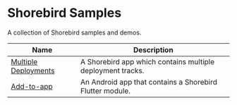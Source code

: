 # Shorebird Samples

A collection of Shorebird samples and demos.

| Name                                         | Description                                                |
| -------------------------------------------- | ---------------------------------------------------------- |
| [Multiple Deployments](multiple_deployments) | A Shorebird app which contains multiple deployment tracks. |
| [Add-to-app](add_to_app)                     | An Android app that contains a Shorebird Flutter module.   |
